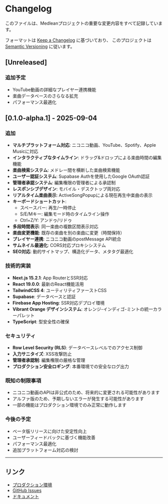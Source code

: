 # Changelog

このファイルは、Medleanプロジェクトの重要な変更内容をすべて記録しています。

フォーマットは [Keep a Changelog](https://keepachangelog.com/ja/1.0.0/) に基づいており、
このプロジェクトは [Semantic Versioning](https://semver.org/lang/ja/) に従います。

## [Unreleased]

### 追加予定
- YouTube動画の詳細なプレイヤー連携機能
- 楽曲データベースのさらなる拡充
- パフォーマンス最適化

## [0.1.0-alpha.1] - 2025-09-04

### 追加
- **マルチプラットフォーム対応**: ニコニコ動画、YouTube、Spotify、Apple Musicに対応
- **インタラクティブなタイムライン**: ドラッグ&ドロップによる楽曲時間の編集機能
- **楽曲検索システム**: メドレー間を横断した楽曲検索機能
- **ユーザー認証システム**: Supabase Authを使用したGoogle OAuth認証
- **管理者承認システム**: 編集権限の管理者による承認制
- **レスポンシブデザイン**: モバイル・デスクトップ両対応
- **リアルタイム楽曲表示**: ActiveSongPopupによる現在再生中楽曲の表示
- **キーボードショートカット**: 
  - スペースバー: 再生/一時停止
  - S/E/Mキー: 編集モード時のタイムライン操作
  - Ctrl+Z/Y: アンドゥ/リドゥ
- **多段時間表示**: 同一楽曲の複数区間表示対応
- **楽曲変更機能**: 既存の楽曲を別の楽曲に変更（時間保持）
- **プレイヤー連携**: ニコニコ動画のpostMessage API統合
- **サムネイル最適化**: CORS対応プロキシシステム
- **SEO対応**: 動的サイトマップ、構造化データ、メタタグ最適化

### 技術的実装
- **Next.js 15.2.1**: App RouterとSSR対応
- **React 19.0.0**: 最新のReact機能活用
- **TailwindCSS 4**: ユーティリティファーストCSS
- **Supabase**: データベースと認証
- **Firebase App Hosting**: SSR対応デプロイ環境
- **Vibrant Orange デザインシステム**: オレンジ-インディゴ-ミントの統一カラーパレット
- **TypeScript**: 型安全性の確保

### セキュリティ
- **Row Level Security (RLS)**: データベースレベルでのアクセス制御
- **入力サニタイズ**: XSS攻撃防止
- **管理者承認制**: 編集権限の厳格な管理
- **プロダクション安全ロギング**: 本番環境での安全なログ出力

### 既知の制限事項
- ニコニコ動画のAPIは非公式のため、将来的に変更される可能性があります
- アルファ版のため、予期しないエラーが発生する可能性があります
- 一部の機能はプロダクション環境でのみ正常に動作します

### 今後の予定
- ベータ版リリースに向けた安定性向上
- ユーザーフィードバックに基づく機能改善
- パフォーマンス最適化
- 追加プラットフォーム対応の検討

---

## リンク
- [プロダクション環境](https://anasui-e6f49.web.app)
- [GitHub Issues](https://github.com/anthropics/claude-code/issues)
- [ドキュメント](./docs/)